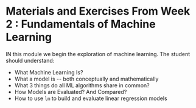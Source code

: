# Materials and Exercises From Week 2 : Fundamentals of Machine Learning

IN this module we begin the exploration of machine learning. The student should understand:

* What Machine Learning Is?
* What a model is -- both conceptually and mathematically 
* What 3 things do all ML algorithms share in common? 
* How Models are Evaluated? And Compared?  
* How to use `lm` to build and evaluate linear regression models
